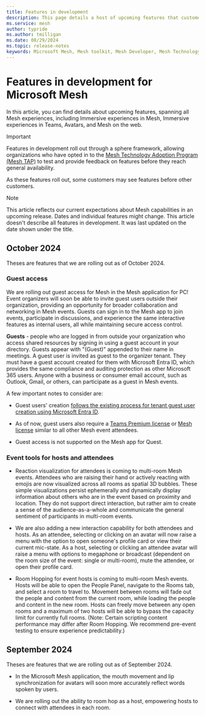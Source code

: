 ```yaml
---
title: Features in development
description: This page details a host of upcoming features that customers may see if they are in the Mesh Technology Adoption Program.
ms.service: mesh
author: typride    
ms.author: tmilligan
ms.date: 08/29/2024
ms.topic: release-notes
keywords: Microsoft Mesh, Mesh toolkit, Mesh Developer, Mesh Technology Adoption Program, Mesh TAP, Upcoming Features
---
```


# Features in development for Microsoft Mesh

In this article, you can find details about upcoming features, spanning all Mesh experiences, including Immersive experiences in Mesh, Immersive experiences in Teams, Avatars, and Mesh on the web.

> [!IMPORTANT]
> Features in development roll out through a sphere framework, allowing organizations who have opted in to the [Mesh Technology Adoption Program (Mesh TAP)](../develop/mesh-tap-participants.md) to test and provide feedback on features before they reach general availability.
>
> As these features roll out, some customers may see features before other customers.

> [!NOTE]
> This article reflects our current expectations about Mesh capabilities in an upcoming release. Dates and individual features might change. This article doesn't describe all features in development. It was last updated on the date shown under the title.

## October 2024

Theses are features that we are rolling out as of October 2024.

### Guest access

We are rolling out guest access for Mesh in the Mesh application for PC! Event organizers will soon be able to invite guest users outside their organization, providing an opportunity for broader collaboration and networking in Mesh events. Guests can sign in to the Mesh app to join events, participate in discussions, and experience the same interactive features as internal users, all while maintaining secure access control.

**Guests** - people who are logged in from outside your organization who access shared resources by signing in using a guest account in your directory. Guests appear with "(Guest)" appended to their name in meetings. A guest user is invited as guest to the organizer tenant. They must have a guest account created for them with Microsoft Entra ID, which provides the same compliance and auditing protection as other Microsoft 365 users. Anyone with a business or consumer email account, such as Outlook, Gmail, or others, can participate as a guest in Mesh events.

A few important notes to consider are:

* Guest users' creation [follows the existing process for tenant guest user creation using Microsoft Entra ID](/entra/external-id/b2b-quickstart-add-guest-users-portal).

* As of now, guest users also require a [Teams Premium license](/microsoftteams/teams-add-on-licensing/licensing-enhance-teams) or [Mesh license](../Setup/Content/it-admin-led-trials.md) similar to all other Mesh event attendees.

* Guest access is not supported on the Mesh app for Quest.

### Event tools for hosts and attendees

* Reaction visualization for attendees is coming to multi-room Mesh events. Attendees who are raising their hand or actively reacting with emojis are now visualized across all rooms as spatial 3D bubbles. These simple visualizations persist ephemerally and dynamically display information about others who are in the event based on proximity and location. They do not support direct interaction, but rather aim to create a sense of the audience-as-a-whole and communicate the general sentiment of participants in multi-room events.

* We are also adding a new interaction capability for both attendees and hosts. As an attendee, selecting or clicking on an avatar will now raise a menu with the option to open someone's profile card or view their current mic-state. As a host, selecting or clicking an attendee avatar will raise a menu with options to megaphone or broadcast (dependent on the room size of the event: single or multi-room), mute the attendee, or open their profile card.

* Room Hopping for event hosts is coming to multi-room Mesh events. Hosts will be able to open the People Panel, navigate to the Rooms tab, and select a room to travel to. Movement between rooms will fade out the people and content from the current room, while loading the people and content in the new room. Hosts can freely move between any open rooms and a maximum of two hosts will be able to bypass the capacity limit for currently full rooms. (Note: Certain scripting content performance may differ after Room Hopping. We recommend pre-event testing to ensure experience predictability.)

## September 2024

Theses are features that we are rolling out as of September 2024.

* In the Microsoft Mesh application, the mouth movement and lip synchronization for avatars will soon more accurately reflect words spoken by users.

* We are rolling out the ability to room hop as a host, empowering hosts to connect with attendees in each room.
